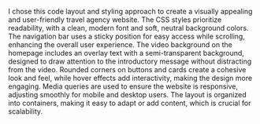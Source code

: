 I chose this code layout and styling approach to create a visually appealing and user-friendly travel agency website. The CSS styles prioritize readability, with a clean, modern font and soft, neutral background colors. The navigation bar uses a sticky position for easy access while scrolling, enhancing the overall user experience. The video background on the homepage includes an overlay text with a semi-transparent background, designed to draw attention to the introductory message without distracting from the video. Rounded corners on buttons and cards create a cohesive look and feel, while hover effects add interactivity, making the design more engaging. Media queries are used to ensure the website is responsive, adjusting smoothly for mobile and desktop users. The layout is organized into containers, making it easy to adapt or add content, which is crucial for scalability.
